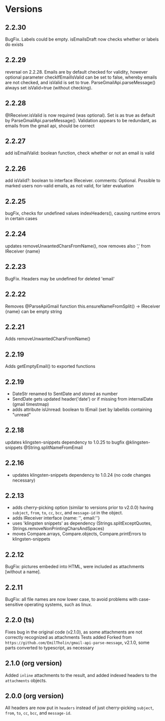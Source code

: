 # Versions
## 2.2.30
BugFix. Labels could be empty. isEmailsDraft now checks whether or labels do exists 

## 2.2.29
reversal on 2.2.28.  Emails are by default checked for validity, however optional parameter checkIfEmailIsValid can be set to false, whereby emails are not checked, and isValid is set to true.  ParseGmailApi.parseMessage() always set isValid=true (without checking).

## 2.2.28
@IReceiver.isValid is now required (was optional). Set is as true as default by ParseGmailApi.parseMessage(). Validation appears to be redundant, as emails from the gmail api, should be  correct

## 2.2.27
add  isEmailValid: boolean function, check whether or not an email is valid

## 2.2.26
add  isValid?: boolean to interface IReceiver. comments: Optional. Possible to marked users non-valid emails, as not valid, for later evaluation 

## 2.2.25
bugFix, checks for undefined values indexHeaders(), causing runtime errors in certain cases

## 2.2.24
updates removeUnwantedCharsFromName(), now removes also ',' from IReceiver {name}

## 2.2.23
BugFix. Headers may be undefined for deleted 'email'

## 2.2.22
Removes @ParseApiGmail function this.ensureNameFromSplit() -> IReceiver {name} can be empty string

## 2.2.21
Adds removeUnwantedCharsFromName()

## 2.2.19
Adds getEmptyEmail() to exported functions 

## 2.2.19
- DateStr renamed to SentDate and stored as number
- SendDate gets updated header('date') or if missing from internalDate (gmail timestmap) 
- adds attribute isUnread: boolean to IEmail (set by labelIds containing "unread"

## 2.2.18
updates klingsten-snippets dependency to 1.0.25 to bugfix @klingsten-snippets @String.splitNameFromEmail 

## 2.2.16
- updates klingsten-snippets dependency to 1.0.24 (no code changes necessary)

## 2.2.13
- adds cherry-picking option (similar to versions prior to  v2.0.0) having `subject`, `from`, `to`, `cc`, `bcc`, and `message-id` in the object.
- adds IReceiver interface {name: '', email:''}
- uses 'klingsten snippets' as dependency (Strings.splitExceptQuotes, Strings.removeNonPrintingCharsAndSpaces)
- moves Compare.arrays, Compare.objects, Compare.printErrors to klingsten-snippets

## 2.2.12
BugFix: pictures embeded into HTML, were included as attachments [without a name]. 

## 2.2.11
BugFix: all file names are now lower case, to avoid problems with case-sensitive operating systems, such as linux.

## 2.2.0 (ts)
Fixes bug in the original code (v2.1.0), as some attachments are not correctly recognized as attachments 
Tests added
Forked from `https://github.com/EmilTholin/gmail-api-parse-message`, v2.1.0, some parts converted to typescript, as necessary

## 2.1.0 (org version)
Added `inline` attachments to the result, and added indexed headers to the `attachments` objects.

## 2.0.0 (org version)
All headers are now put in `headers` instead of just cherry-picking `subject`, `from`, `to`, `cc`, `bcc`, and `message-id`.
